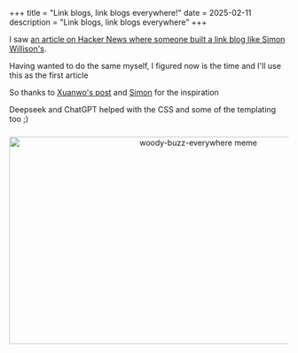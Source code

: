 +++
title = "Link blogs, link blogs everywhere!"
date = 2025-02-11
description = "Link blogs, link blogs everywhere"
+++

I saw [an article on Hacker News where someone built a link blog like Simon Willison's](https://news.ycombinator.com/item?id=42933383).

Having wanted to do the same myself, I figured now is the time and I'll use this as the first article

So thanks to [Xuanwo's post](https://xuanwo.io/links/2025/01/link-blog/) and [Simon](https://simonwillison.net/2025/Feb/4/build-a-link-blog/) for the inspiration

Deepseek and ChatGPT helped with the CSS and some of the templating too ;)

<div style="text-align:center;padding-top:10px;"><img src="/woody-buzz-everywhere.jpg" alt="woody-buzz-everywhere meme" height="375" width="666"></div>
